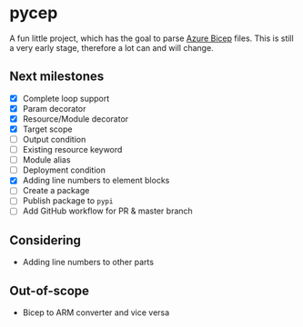 # pycep

A fun little project, which has the goal to parse
[Azure Bicep](https://github.com/Azure/bicep) files.
This is still a very early stage, therefore a lot can and will change.

## Next milestones
- [x] Complete loop support
- [x] Param decorator
- [x] Resource/Module decorator
- [x] Target scope
- [ ] Output condition
- [ ] Existing resource keyword
- [ ] Module alias
- [ ] Deployment condition
- [x] Adding line numbers to element blocks
- [ ] Create a package
- [ ] Publish package to `pypi`
- [ ] Add GitHub workflow for PR & master branch

## Considering
- Adding line numbers to other parts

## Out-of-scope
- Bicep to ARM converter and vice versa
